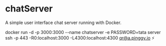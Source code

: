# chatServer
A simple user interface chat server running with Docker.


docker run -d -p 3000:3000 --name chatserver -e PASSWORD=tata server                                               
ssh -p 443 -R0:localhost:3000 -L4300:localhost:4300 qr@a.pinggy.io                                                 ⚡️
